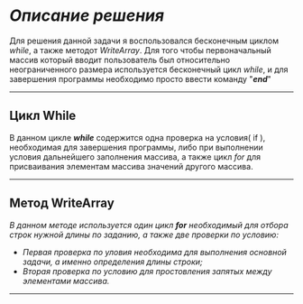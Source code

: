 # __*Описание решения*__

Для решения данной задачи я воспользовался бесконечным циклом *while*, а также методот *WriteArray*. Для того чтобы первоначальный массив который вводит пользователь был относительно неограниченного размера используется бесконечный цикл *while*, и для завершения программы необходимо просто ввести команду "**_end_**"
___
## Цикл **While**
В данном цикле **_while_** содержится одна проверка на условия( if ), необходимая для завершения программы, либо при выполнении условия дальнейшего заполнения массива, а также цикл *for* для присваивания элементам массива значений другого массива.
___
## Метод WriteArray
*В данном методе используется один цикл __*for*__ необходимый для отбора строк нужной длины по заданию, а также две проверки по условию:*
* *Первая проверка по уловия необходима для выполнения основной задачи, а именно определения длины строки;* 
* *Вторая проверка по условию для простовления запятых между элементами массива.* 
___


